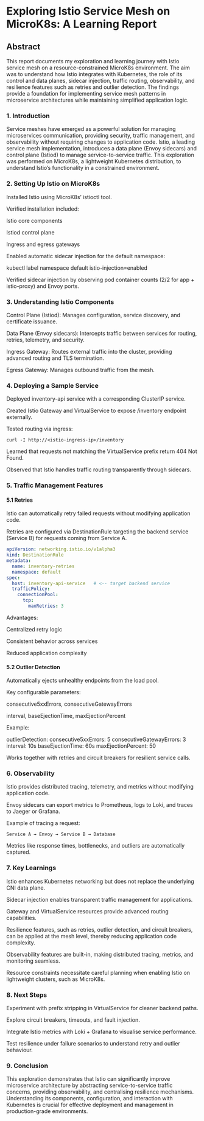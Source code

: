 # Exploring Istio Service Mesh on MicroK8s: A Learning Report
## Abstract

This report documents my exploration and learning journey with Istio service mesh on a resource-constrained MicroK8s environment. The aim was to understand how Istio integrates with Kubernetes, the role of its control and data planes, sidecar injection, traffic routing, observability, and resilience features such as retries and outlier detection. The findings provide a foundation for implementing service mesh patterns in microservice architectures while maintaining simplified application logic.

### 1. Introduction

Service meshes have emerged as a powerful solution for managing microservices communication, providing security, traffic management, and observability without requiring changes to application code. Istio, a leading service mesh implementation, introduces a data plane (Envoy sidecars) and control plane (Istiod) to manage service-to-service traffic. This exploration was performed on MicroK8s, a lightweight Kubernetes distribution, to understand Istio’s functionality in a constrained environment.

### 2. Setting Up Istio on MicroK8s

Installed Istio using MicroK8s’ istioctl tool.

Verified installation included:

Istio core components

Istiod control plane

Ingress and egress gateways

Enabled automatic sidecar injection for the default namespace:

kubectl label namespace default istio-injection=enabled


Verified sidecar injection by observing pod container counts (2/2 for app + istio-proxy) and Envoy ports.

### 3. Understanding Istio Components

Control Plane (Istiod): Manages configuration, service discovery, and certificate issuance.

Data Plane (Envoy sidecars): Intercepts traffic between services for routing, retries, telemetry, and security.

Ingress Gateway: Routes external traffic into the cluster, providing advanced routing and TLS termination.

Egress Gateway: Manages outbound traffic from the mesh.

### 4. Deploying a Sample Service

Deployed inventory-api service with a corresponding ClusterIP service.

Created Istio Gateway and VirtualService to expose /inventory endpoint externally.

Tested routing via ingress:

`curl -I http://<istio-ingress-ip>/inventory`


Learned that requests not matching the VirtualService prefix return 404 Not Found.

Observed that Istio handles traffic routing transparently through sidecars.

### 5. Traffic Management Features
#### 5.1 Retries

Istio can automatically retry failed requests without modifying application code.

Retries are configured via DestinationRule targeting the backend service (Service B) for requests coming from Service A.

```yaml
apiVersion: networking.istio.io/v1alpha3
kind: DestinationRule
metadata:
  name: inventory-retries
  namespace: default
spec:
  host: inventory-api-service   # <-- target backend service
  trafficPolicy:
    connectionPool:
      tcp:
        maxRetries: 3
```


Advantages:

Centralized retry logic

Consistent behavior across services

Reduced application complexity

#### 5.2 Outlier Detection

Automatically ejects unhealthy endpoints from the load pool.

Key configurable parameters:

consecutive5xxErrors, consecutiveGatewayErrors

interval, baseEjectionTime, maxEjectionPercent

Example:

outlierDetection:
  consecutive5xxErrors: 5
  consecutiveGatewayErrors: 3
  interval: 10s
  baseEjectionTime: 60s
  maxEjectionPercent: 50


Works together with retries and circuit breakers for resilient service calls.

### 6. Observability

Istio provides distributed tracing, telemetry, and metrics without modifying application code.

Envoy sidecars can export metrics to Prometheus, logs to Loki, and traces to Jaeger or Grafana.

Example of tracing a request:

`Service A → Envoy → Service B → Database`


Metrics like response times, bottlenecks, and outliers are automatically captured.

### 7. Key Learnings

Istio enhances Kubernetes networking but does not replace the underlying CNI data plane.

Sidecar injection enables transparent traffic management for applications.

Gateway and VirtualService resources provide advanced routing capabilities.

Resilience features, such as retries, outlier detection, and circuit breakers, can be applied at the mesh level, thereby reducing application code complexity.

Observability features are built-in, making distributed tracing, metrics, and monitoring seamless.

Resource constraints necessitate careful planning when enabling Istio on lightweight clusters, such as MicroK8s.

### 8. Next Steps

Experiment with prefix stripping in VirtualService for cleaner backend paths.

Explore circuit breakers, timeouts, and fault injection.

Integrate Istio metrics with Loki + Grafana to visualise service performance.

Test resilience under failure scenarios to understand retry and outlier behaviour.

### 9. Conclusion

This exploration demonstrates that Istio can significantly improve microservice architecture by abstracting service-to-service traffic concerns, providing observability, and centralising resilience mechanisms. Understanding its components, configuration, and interaction with Kubernetes is crucial for effective deployment and management in production-grade environments.
